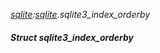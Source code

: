 _[sqlite](../../modules/sqlite/sqlite-module.md):[sqlite](../../modules/sqlite/sqlite-module.md).sqlite3\_index\_orderby_
##### Struct sqlite3\_index\_orderby
